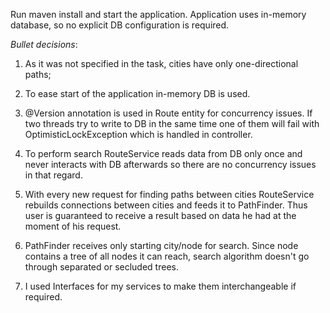 Run maven install and start the application.
Application uses in-memory database, so no explicit DB configuration is required.

*Bullet decisions*:
1. As it was not specified in the task, cities have only one-directional paths;
2. To ease start of the application in-memory DB is used.
3. @Version annotation is used in Route entity for concurrency issues. If two threads try to write to DB in the same time
one of them will fail with OptimisticLockException which is handled in controller.
4. To perform search RouteService reads data from DB only once and never interacts with DB afterwards so there are no concurrency issues in that regard.
5. With every new request for finding paths between cities RouteService rebuilds connections between cities and feeds it to 
PathFinder. Thus user is guaranteed to receive a result based on data he had at the moment of his request.

6. PathFinder receives only starting city/node for search. Since node contains a tree of all nodes it can reach,
search algorithm doesn't go through separated or secluded trees.
7. I used Interfaces for my services to make them interchangeable if required. 
